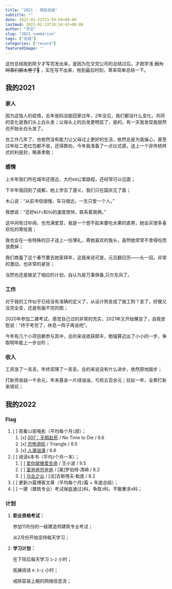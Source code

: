 ```yaml
---
title: "2021 - 简短总结"
subtitle: ""
date: 2022-01-31T23:59:59+08:00
lastmod: 2022-02-13T18:54:42+08:00
author: "守正"
slug: "2021_summarize"
tags: ["总结"]
categories: ["record"]
featuredImage: ''
---
```


这份总结拖到除夕才写完发出来，是因为在交完公司的总结过后，才疏学浅 ~~因为同事们都太卷了:rofl:~~ ，实在写不出来，拖到最后时刻，草率简单总结一下。

<!--more-->

## 我的2021

### 家人

因为这恼人的疫情，去年爸妈没能回家过年，2年没见，我们都没什么变化，共同的变化是我们头上白头发；父母头上的白发更明显了，是的，有一天我发现我居然也开始长白头发了。

也工作几年了，也依然没有能力让父母过上更好的生活，依然总是为我操心，甚至过年给二老红包都不收，还得靠劝，今年我准备了一点仪式感，送上一个非传统样式的利是封，略表孝敬；

### 感情

上半年我们所在城市还很近，大约`60`公里路程，还经常可以见面；

下半年我回到了成都，她上学去了遵义，我们只在国庆见了面；

木心说：“从前书信很慢，车马很远，一生只爱一个人。”

我想说：“还好`WiFi`和`5G`的速度很快，联系着我俩。”

这中间有过吵闹、也充满爱意，我是一个想不起来要吃水果的直男，她会买很多喜欢吃的寄给我；

我也会在一些特殊的日子送上一份薄礼，寄她喜欢的兔头，虽然她常常不舍得吃而浪费掉；

我们商量了这个春节要去她家拜年，这我来说可是，元旦翻日历——头一回，非常的激动，也非常的紧张；

当然也还是做足了相应的计划，自认为是万事俱备,只欠东风了。

### 工作

对于我的工作似乎已经没有准确的定义了，从设计狗变成了施工狗？变了，好像又没完全变，还是有画不完的图；

2020年参加二建考试，感觉自己过的非常的充实，2021年又开始懈怠了，自我安慰说：“终于考完了，休息一阵子再说吧”。

今年有几个小项目都参与其中，总的来说收获颇丰，勉强算迈出了小小的一步，争取明年能上一步台阶；

### 收入

工资涨了一丢丢，年终奖降了一丢丢，总的来说没有什么进步，依然原地踏步；

打新债收益一千余元，年末基金一片绿油油，亏损五百余元；拉扯一年，全靠打新来填坑；

## 我的2022

### Flag

1. [ ] 观看`12`部电影（平均每个月`1`部）；
   1. [x] [007：无暇赴死](https://movie.douban.com/subject/20276229/) / No Time to Die / 6.6
   2. [x] [恐怖游轮](https://movie.douban.com/subject/3011051/) / Triangle / 8.5
   3. [x] [人潮汹涌](https://movie.douban.com/subject/34880302/) / 6.6
2. [ ] 阅读`6`本书（平均`2`个月一本）；
   1. [ ] [爱你就像爱生命](https://book.douban.com/subject/35010184/) / 王小波 / 9.5
   2. [ ] [富爸爸穷爸爸](https://book.douban.com/subject/27153484/) / [美]罗伯特·清崎 / 8.2
   3. [ ] [乌合之众](https://book.douban.com/subject/1012611/) / [法]古斯塔夫·勒庞 / 8.2
3. [ ] 更新`25`篇博客文章（平均每个月`2`篇 + 年底总结）；
4. [ ] 一建（建筑专业）考试保底通过`2`科，争取`3`科，不敢奢求`4`科；

### 计划

1. **职业资格考试：**

   参加11月份的一级建造师建筑专业考试；

   从2月份开始坚持每天学习；

2. **学习计划：**

   在下班后每天学习 `1~2` 小时；
   
   拓展阅读 `0.5~1` 小时；
   
   戒除容易上瘾的网络信息流；

